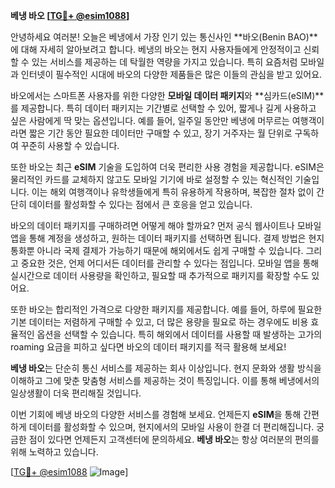 **베냉 바오 [[TG💪+ @esim1088](https://t.me/s/esim1088)]**

안녕하세요 여러분! 오늘은 베냉에서 가장 인기 있는 통신사인 **바오(Benin BAO)**에 대해 자세히 알아보려고 합니다. 베냉의 바오는 현지 사용자들에게 안정적이고 신뢰할 수 있는 서비스를 제공하는 데 탁월한 역량을 가지고 있습니다. 특히 요즘처럼 모바일과 인터넷이 필수적인 시대에 바오의 다양한 제품들은 많은 이들의 관심을 받고 있어요.

바오에서는 스마트폰 사용자를 위한 다양한 **모바일 데이터 패키지**와 **심카드(eSIM)**를 제공합니다. 특히 데이터 패키지는 기간별로 선택할 수 있어, 짧게나 길게 사용하고 싶은 사람에게 딱 맞는 옵션입니다. 예를 들어, 일주일 동안만 베냉에 머무르는 여행객이라면 짧은 기간 동안 필요한 데이터만 구매할 수 있고, 장기 거주자는 월 단위로 구독하여 꾸준히 사용할 수 있습니다.

또한 바오는 최근 **eSIM** 기술을 도입하여 더욱 편리한 사용 경험을 제공합니다. eSIM은 물리적인 카드를 교체하지 않고도 모바일 기기에 바로 설정할 수 있는 혁신적인 기술입니다. 이는 해외 여행객이나 유학생들에게 특히 유용하게 작용하며, 복잡한 절차 없이 간단히 데이터를 활성화할 수 있다는 점에서 큰 호응을 얻고 있습니다.

바오의 데이터 패키지를 구매하려면 어떻게 해야 할까요? 먼저 공식 웹사이트나 모바일 앱을 통해 계정을 생성하고, 원하는 데이터 패키지를 선택하면 됩니다. 결제 방법은 현지 통화뿐 아니라 국제 결제가 가능하기 때문에 해외에서도 쉽게 구매할 수 있습니다. 그리고 중요한 것은, 언제 어디서든 데이터를 관리할 수 있다는 점입니다. 모바일 앱을 통해 실시간으로 데이터 사용량을 확인하고, 필요할 때 추가적으로 패키지를 확장할 수도 있어요.

또한 바오는 합리적인 가격으로 다양한 패키지를 제공합니다. 예를 들어, 하루에 필요한 기본 데이터는 저렴하게 구매할 수 있고, 더 많은 용량을 필요로 하는 경우에도 비용 효율적인 옵션을 선택할 수 있습니다. 특히 해외에서 데이터를 사용할 때 발생하는 고가의 roaming 요금을 피하고 싶다면 바오의 데이터 패키지를 적극 활용해 보세요!

**베냉 바오**는 단순히 통신 서비스를 제공하는 회사 이상입니다. 현지 문화와 생활 방식을 이해하고 그에 맞춘 맞춤형 서비스를 제공하는 것이 특징입니다. 이를 통해 베냉에서의 일상생활이 더욱 편리해질 것입니다.

이번 기회에 베냉 바오의 다양한 서비스를 경험해 보세요. 언제든지 **eSIM**을 통해 간편하게 데이터를 활성화할 수 있으며, 현지에서의 모바일 사용이 한결 더 편리해집니다. 궁금한 점이 있다면 언제든지 고객센터에 문의하세요. **베냉 바오**는 항상 여러분의 편의를 위해 노력하고 있습니다.

[[TG💪+ @esim1088](https://t.me/s/esim1088) ![Image](https://i.postimg.cc/Y0z9fWf4/image.png)]